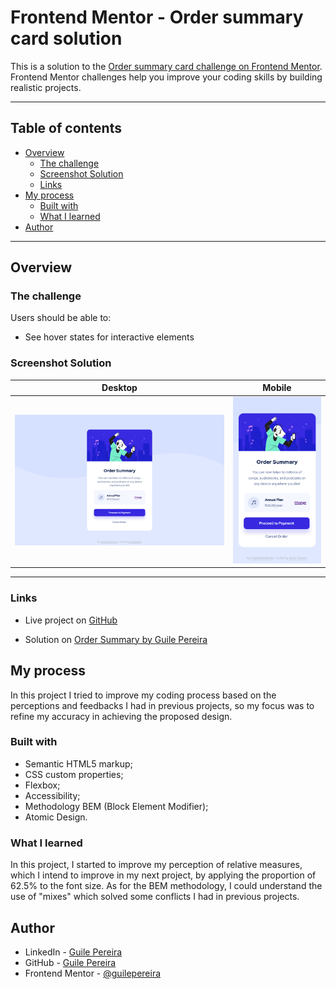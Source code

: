 # Frontend Mentor - Order summary card solution

This is a solution to the [Order summary card challenge on Frontend Mentor](https://www.frontendmentor.io/challenges/order-summary-component-QlPmajDUj). Frontend Mentor challenges help you improve your coding skills by building realistic projects. 

-------

## Table of contents

- [Overview](#overview)
  - [The challenge](#the-challenge)
  - [Screenshot Solution](#screenshot-solution)
  - [Links](#links)
- [My process](#my-process)
  - [Built with](#built-with)
  - [What I learned](#what-i-learned)
- [Author](#author)

-------

## Overview

  ### **The challenge**

  Users should be able to:

  - See hover states for interactive elements


### Screenshot Solution

| Desktop | Mobile |
|---|---|
|![Layout Desktop](design/solution_desktop.png)|![Layout Mobile](design/solution_mobile.png)|

-------

### Links

- Live project on [GitHub](https://guilepereira.github.io/html-css/order-summary/)

- Solution on [Order Summary by Guile Pereira](https://www.frontendmentor.io/solutions/order-summary-card-solution-bem-and-atomic-design-9btK0dq0Ge)

## My process

In this project I tried to improve my coding process based on the perceptions and feedbacks I had in previous projects, so my focus was to refine my accuracy in achieving the proposed design.

### Built with

- Semantic HTML5 markup;
- CSS custom properties;
- Flexbox;
- Accessibility;
- Methodology BEM (Block Element Modifier);
- Atomic Design.

### What I learned

In this project, I started to improve my perception of relative measures, which I intend to improve in my next project, by applying the proportion of 62.5% to the font size. As for the BEM methodology, I could understand the use of "mixes" which solved some conflicts I had in previous projects.

## Author

- LinkedIn - [Guile Pereira](https://www.linkedin.com/in/guilevpereira/)
- GitHub - [Guile Pereira](https://github.com/guilepereira)
- Frontend Mentor - [@guilepereira](https://www.frontendmentor.io/profile/guilepereira)
